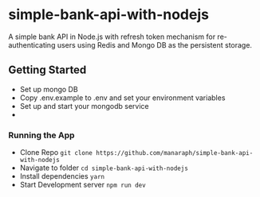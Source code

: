 # simple-bank-api-with-nodejs

A simple bank API in Node.js with refresh token mechanism for re-authenticating users using Redis and Mongo DB as the persistent storage.

## Getting Started

- Set up mongo DB
- Copy .env.example to .env and set your environment variables
- Set up and start your mongodb service
-

### Running the App

- Clone Repo `git clone https://github.com/manaraph/simple-bank-api-with-nodejs`
- Navigate to folder `cd simple-bank-api-with-nodejs`
- Install dependencies `yarn`
- Start Development server `npm run dev`
